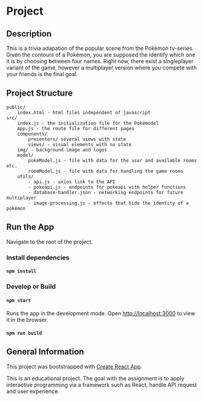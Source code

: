 # Project 

## Description

This is a trivia adapation of the popular scene from the Pokémon tv-series. Given the contours of a Pokémon, you are supposed the identify which one it is by choosing between four names. Right now, there exist a singleplayer variant of the game, however a multiplayer version where you compete with your friends is the final goal. 


## Project Structure

```
public/
    index.html - html files independent of javascript
src/
    index.js - the initialization file for the Pokémodel
    App.js - the route file for different pages
    components/
        presenters/ several views with state
        views/ - visual elements with no state 
    img/ - background image and logos
    model/
        pokeModel.js - file with data for the user and available rooms etc. 
        roomModel.js - file with data for handling the game rooms 
    utils/
        - api.js - axios link to the API
        - pokeapi.js - endpoints for pokeapi with helper functions
        - database-handler.json - networking endpoints for future multiplayer
        - image-processing.js - effects that hide the identity of a pokémon
```

## Run the App

Navigate to the root of the project.

### Install dependencies

#### `npm install`

### Develop or Build

#### `npm start`

Runs the app in the development mode.
Open [http://localhost:3000](http://localhost:3000) to view it in the browser.

#### `npm run build`

## General Information

This project was bootstrapped with [Create React App](https://github.com/facebook/create-react-app).

This is an educational project. The goal with the assignment is to apply interactive programming via a framework such as React, handle API request and user experience. 

